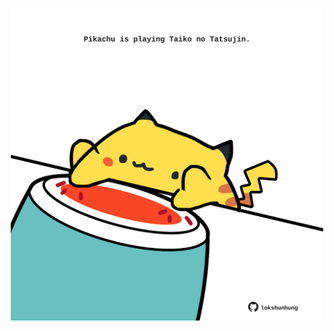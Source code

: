 <!-- built at 02/03/2024, 18:00:48 UTC -->
<p align="center">
  <img width="500" height="500" src="./ReadmeImage.svg">
</p>
